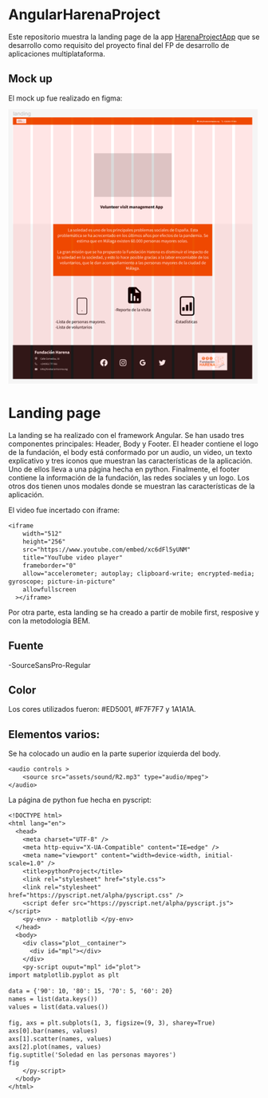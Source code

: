 # AngularHarenaProject

Este repositorio muestra la landing page de la app <a href="https://github.com/AnderDeAbrisqueta/HarenaProjectApp">HarenaProjectApp</a> que se desarrollo como requisito del proyecto final del FP de desarrollo de aplicaciones multiplataforma.

## Mock up

El mock up fue realizado en figma:

<img width="500px" src="./src/assets/images/mockUpLanding.png"/> 

# Landing page

La landing se ha realizado con el framework Angular. Se han usado tres componentes principales: Header, Body y Footer. El header contiene el logo de la fundación, el body está conformado por un audio, un video, un texto explicativo y tres iconos que muestran las características de la aplicación. Uno de ellos lleva a una página hecha en python. Finalmente, el footer contiene la información de la fundación, las redes sociales y un logo. Los otros dos tienen unos modales donde se muestran las características de la aplicación.

El video fue incertado con iframe:

```
<iframe
    width="512"
    height="256"
    src="https://www.youtube.com/embed/xc6dFl5yUNM"
    title="YouTube video player"
    frameborder="0"
    allow="accelerometer; autoplay; clipboard-write; encrypted-media; gyroscope; picture-in-picture"
    allowfullscreen
  ></iframe>
```

Por otra parte, esta landing se ha creado a partir de mobile first, resposive y con la metodología BEM.

## Fuente

-SourceSansPro-Regular

## Color

Los cores utilizados fueron: #ED5001, #F7F7F7 y 1A1A1A.

## Elementos varios:

Se ha colocado un audio en la parte superior izquierda del body.

```
<audio controls >
    <source src="assets/sound/R2.mp3" type="audio/mpeg">
</audio>
```

La página de python fue hecha en pyscript:

```
<!DOCTYPE html>
<html lang="en">
  <head>
    <meta charset="UTF-8" />
    <meta http-equiv="X-UA-Compatible" content="IE=edge" />
    <meta name="viewport" content="width=device-width, initial-scale=1.0" />
    <title>pythonProject</title>
    <link rel="stylesheet" href="style.css">
    <link rel="stylesheet" href="https://pyscript.net/alpha/pyscript.css" />
    <script defer src="https://pyscript.net/alpha/pyscript.js"></script>
    <py-env> - matplotlib </py-env>
  </head>
  <body>
    <div class="plot__container">
      <div id="mpl"></div>
    </div>
    <py-script ouput="mpl" id="plot">
import matplotlib.pyplot as plt

data = {'90': 10, '80': 15, '70': 5, '60': 20}
names = list(data.keys())
values = list(data.values())
      
fig, axs = plt.subplots(1, 3, figsize=(9, 3), sharey=True)
axs[0].bar(names, values)
axs[1].scatter(names, values)
axs[2].plot(names, values)
fig.suptitle('Soledad en las personas mayores')
fig
    </py-script>
  </body>
</html>

```








